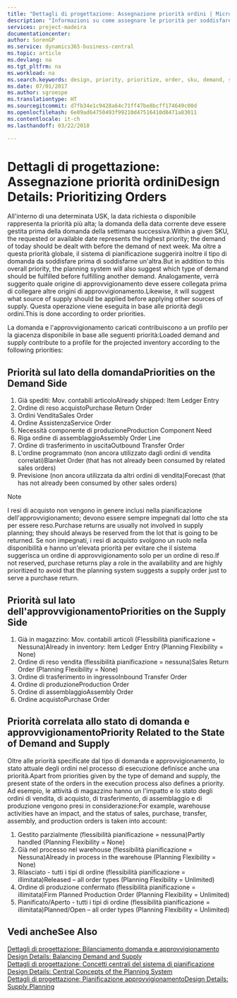 ```yaml
---
title: "Dettagli di progettazione: Assegnazione priorità ordini | Microsoft Docs"
description: "Informazioni su come assegnare le priorità per soddisfare domanda e approvvigionamento."
services: project-madeira
documentationcenter: 
author: SorenGP
ms.service: dynamics365-business-central
ms.topic: article
ms.devlang: na
ms.tgt_pltfrm: na
ms.workload: na
ms.search.keywords: design, priority, prioritize, order, sku, demand, supply
ms.date: 07/01/2017
ms.author: sgroespe
ms.translationtype: HT
ms.sourcegitcommit: d7fb34e1c9428a64c71ff47be8bcff174649c00d
ms.openlocfilehash: 6e09ad64750493f99210d47516410d8471a83011
ms.contentlocale: it-ch
ms.lasthandoff: 03/22/2018

---
```

# <a name="design-details-prioritizing-orders"></a><span data-ttu-id="9f8a4-103">Dettagli di progettazione: Assegnazione priorità ordini</span><span class="sxs-lookup"><span data-stu-id="9f8a4-103">Design Details: Prioritizing Orders</span></span>
<span data-ttu-id="9f8a4-104">All'interno di una determinata USK, la data richiesta o disponibile rappresenta la priorità più alta; la domanda della data corrente deve essere gestita prima della domanda della settimana successiva.</span><span class="sxs-lookup"><span data-stu-id="9f8a4-104">Within a given SKU, the requested or available date represents the highest priority; the demand of today should be dealt with before the demand of next week.</span></span> <span data-ttu-id="9f8a4-105">Ma oltre a questa priorità globale, il sistema di pianificazione suggerirà inoltre il tipo di domanda da soddisfare prima di soddisfarne un'altra.</span><span class="sxs-lookup"><span data-stu-id="9f8a4-105">But in addition to this overall priority, the planning system will also suggest which type of demand should be fulfilled before fulfilling another demand.</span></span> <span data-ttu-id="9f8a4-106">Analogamente, verrà suggerito quale origine di approvvigionamento deve essere collegata prima di collegare altre origini di approvvigionamento.</span><span class="sxs-lookup"><span data-stu-id="9f8a4-106">Likewise, it will suggest what source of supply should be applied before applying other sources of supply.</span></span> <span data-ttu-id="9f8a4-107">Questa operazione viene eseguita in base alle priorità degli ordini.</span><span class="sxs-lookup"><span data-stu-id="9f8a4-107">This is done according to order priorities.</span></span>  
  
<span data-ttu-id="9f8a4-108">La domanda e l'approvvigionamento caricati contribuiscono a un profilo per la giacenza disponibile in base alle seguenti priorità:</span><span class="sxs-lookup"><span data-stu-id="9f8a4-108">Loaded demand and supply contribute to a profile for the projected inventory according to the following priorities:</span></span>  
  
## <a name="priorities-on-the-demand-side"></a><span data-ttu-id="9f8a4-109">Priorità sul lato della domanda</span><span class="sxs-lookup"><span data-stu-id="9f8a4-109">Priorities on the Demand Side</span></span>  
1. <span data-ttu-id="9f8a4-110">Già spediti: Mov. contabili articolo</span><span class="sxs-lookup"><span data-stu-id="9f8a4-110">Already shipped: Item Ledger Entry</span></span>  
2. <span data-ttu-id="9f8a4-111">Ordine di reso acquisto</span><span class="sxs-lookup"><span data-stu-id="9f8a4-111">Purchase Return Order</span></span>  
3. <span data-ttu-id="9f8a4-112">Ordini Vendita</span><span class="sxs-lookup"><span data-stu-id="9f8a4-112">Sales Order</span></span>  
4. <span data-ttu-id="9f8a4-113">Ordine Assistenza</span><span class="sxs-lookup"><span data-stu-id="9f8a4-113">Service Order</span></span>  
5. <span data-ttu-id="9f8a4-114">Necessità componente di produzione</span><span class="sxs-lookup"><span data-stu-id="9f8a4-114">Production Component Need</span></span>  
6. <span data-ttu-id="9f8a4-115">Riga ordine di assemblaggio</span><span class="sxs-lookup"><span data-stu-id="9f8a4-115">Assembly Order Line</span></span>  
7. <span data-ttu-id="9f8a4-116">Ordine di trasferimento in uscita</span><span class="sxs-lookup"><span data-stu-id="9f8a4-116">Outbound Transfer Order</span></span>  
8. <span data-ttu-id="9f8a4-117">L'ordine programmato (non ancora utilizzato dagli ordini di vendita correlati)</span><span class="sxs-lookup"><span data-stu-id="9f8a4-117">Blanket Order (that has not already been consumed by related sales orders)</span></span>  
9. <span data-ttu-id="9f8a4-118">Previsione (non ancora utilizzata da altri ordini di vendita)</span><span class="sxs-lookup"><span data-stu-id="9f8a4-118">Forecast (that has not already been consumed by other sales orders)</span></span>  
  
> [!NOTE]  
>  <span data-ttu-id="9f8a4-119">I resi di acquisto non vengono in genere inclusi nella pianificazione dell'approvvigionamento; devono essere sempre impegnati dal lotto che sta per essere reso.</span><span class="sxs-lookup"><span data-stu-id="9f8a4-119">Purchase returns are usually not involved in supply planning; they should always be reserved from the lot that is going to be returned.</span></span> <span data-ttu-id="9f8a4-120">Se non impegnati, i resi di acquisto svolgono un ruolo nella disponibilità e hanno un'elevata priorità per evitare che il sistema suggerisca un ordine di approvvigionamento solo per un ordine di reso.</span><span class="sxs-lookup"><span data-stu-id="9f8a4-120">If not reserved, purchase returns play a role in the availability and are highly prioritized to avoid that the planning system suggests a supply order just to serve a purchase return.</span></span>  
  
## <a name="priorities-on-the-supply-side"></a><span data-ttu-id="9f8a4-121">Priorità sul lato dell'approvvigionamento</span><span class="sxs-lookup"><span data-stu-id="9f8a4-121">Priorities on the Supply Side</span></span>  
1. <span data-ttu-id="9f8a4-122">Già in magazzino: Mov. contabili articoli (Flessibilità pianificazione = Nessuna)</span><span class="sxs-lookup"><span data-stu-id="9f8a4-122">Already in inventory: Item Ledger Entry (Planning Flexibility = None)</span></span>  
2. <span data-ttu-id="9f8a4-123">Ordine di reso vendita (flessibilità pianificazione = nessuna)</span><span class="sxs-lookup"><span data-stu-id="9f8a4-123">Sales Return Order (Planning Flexibility = None)</span></span>  
3. <span data-ttu-id="9f8a4-124">Ordine di trasferimento in ingresso</span><span class="sxs-lookup"><span data-stu-id="9f8a4-124">Inbound Transfer Order</span></span>  
4. <span data-ttu-id="9f8a4-125">Ordine di produzione</span><span class="sxs-lookup"><span data-stu-id="9f8a4-125">Production Order</span></span>  
5. <span data-ttu-id="9f8a4-126">Ordine di assemblaggio</span><span class="sxs-lookup"><span data-stu-id="9f8a4-126">Assembly Order</span></span>  
6. <span data-ttu-id="9f8a4-127">Ordine acquisto</span><span class="sxs-lookup"><span data-stu-id="9f8a4-127">Purchase Order</span></span>  
  
## <a name="priority-related-to-the-state-of-demand-and-supply"></a><span data-ttu-id="9f8a4-128">Priorità correlata allo stato di domanda e approvvigionamento</span><span class="sxs-lookup"><span data-stu-id="9f8a4-128">Priority Related to the State of Demand and Supply</span></span>  
<span data-ttu-id="9f8a4-129">Oltre alle priorità specificate dal tipo di domanda e approvvigionamento, lo stato attuale degli ordini nel processo di esecuzione definisce anche una priorità.</span><span class="sxs-lookup"><span data-stu-id="9f8a4-129">Apart from priorities given by the type of demand and supply, the present state of the orders in the execution process also defines a priority.</span></span> <span data-ttu-id="9f8a4-130">Ad esempio, le attività di magazzino hanno un l'impatto e lo stato degli ordini di vendita, di acquisto, di trasferimento, di assemblaggio e di produzione vengono presi in considerazione:</span><span class="sxs-lookup"><span data-stu-id="9f8a4-130">For example, warehouse activities have an impact, and the status of sales, purchase, transfer, assembly, and production orders is taken into account:</span></span>  
  
1. <span data-ttu-id="9f8a4-131">Gestito parzialmente (flessibilità pianificazione = nessuna)</span><span class="sxs-lookup"><span data-stu-id="9f8a4-131">Partly handled (Planning Flexibility = None)</span></span>  
2. <span data-ttu-id="9f8a4-132">Già nel processo nel warehouse (flessibilità pianificazione = Nessuna)</span><span class="sxs-lookup"><span data-stu-id="9f8a4-132">Already in process in the warehouse (Planning Flexibility = None)</span></span>  
3. <span data-ttu-id="9f8a4-133">Rilasciato - tutti i tipi di ordine (flessibilità pianificazione = illimitata)</span><span class="sxs-lookup"><span data-stu-id="9f8a4-133">Released – all order types (Planning Flexibility = Unlimited)</span></span>  
4. <span data-ttu-id="9f8a4-134">Ordine di produzione confermato (flessibilità pianificazione = illimitata)</span><span class="sxs-lookup"><span data-stu-id="9f8a4-134">Firm Planned Production Order (Planning Flexibility = Unlimited)</span></span>  
5. <span data-ttu-id="9f8a4-135">Pianificato/Aperto - tutti i tipi di ordine (flessibilità pianificazione = illimitata)</span><span class="sxs-lookup"><span data-stu-id="9f8a4-135">Planned/Open – all order types (Planning Flexibility = Unlimited)</span></span>  
  
## <a name="see-also"></a><span data-ttu-id="9f8a4-136">Vedi anche</span><span class="sxs-lookup"><span data-stu-id="9f8a4-136">See Also</span></span>  
<span data-ttu-id="9f8a4-137">[Dettagli di progettazione: Bilanciamento domanda e approvvigionamento](design-details-balancing-demand-and-supply.md) </span><span class="sxs-lookup"><span data-stu-id="9f8a4-137">[Design Details: Balancing Demand and Supply](design-details-balancing-demand-and-supply.md) </span></span>  
<span data-ttu-id="9f8a4-138">[Dettagli di progettazione: Concetti centrali del sistema di pianificazione](design-details-central-concepts-of-the-planning-system.md) </span><span class="sxs-lookup"><span data-stu-id="9f8a4-138">[Design Details: Central Concepts of the Planning System](design-details-central-concepts-of-the-planning-system.md) </span></span>  
[<span data-ttu-id="9f8a4-139">Dettagli di progettazione: Pianificazione approvvigionamento</span><span class="sxs-lookup"><span data-stu-id="9f8a4-139">Design Details: Supply Planning</span></span>](design-details-supply-planning.md)
